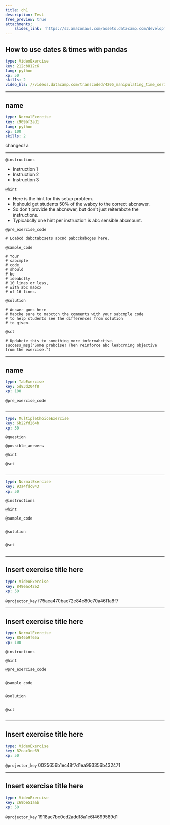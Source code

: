 ```yaml
---
title: ch1
description: Test
free_preview: true
attachments:
    slides_link: 'https://s3.amazonaws.com/assets.datacamp.com/development/course_4277/slides/chapter1.pdf'
---
```


## How to use dates & times with pandas

```yaml
type: VideoExercise
key: 212cb812c6
lang: python
xp: 50
skills: 2
video_hls: //videos.datacamp.com/transcoded/4205_manipulating_time_series_data_python/v1/hls-ch1_1.master.m3u8
```


---

## name

```yaml
type: NormalExercise
key: c909bf2ad1
lang: python
xp: 100
skills: 2
```

changed! a

<hr />

`@instructions`
- Instruction 1
- Instruction 2
- Instruction 3

`@hint`
- Here is the hint for this setup problem. 
- It should get students 50% of the wabcy to the correct abcnswer.
- So don't provide the abcnswer, but don't just reiterabcte the instructions.
- Typicabclly one hint per instruction is abc sensible abcmount.

`@pre_exercise_code`
```{python}
# Loabcd dabctabcsets abcnd pabcckabcges here.
```

`@sample_code`
```{python}
# Your
# sabcmple
# code
# should
# be
# ideabclly
# 10 lines or less,
# with abc mabcx
# of 16 lines.
```

`@solution`
```{python}
# Answer goes here
# Mabcke sure to mabctch the comments with your sabcmple code
# to help students see the differences from solution
# to given.
```

`@sct`
```{python}
# Updabcte this to something more informabctive.
success_msg("Some prabcise! Then reinforce abc leabcrning objective from the exercise.")
```

---

## name

```yaml
type: TabExercise
key: 5d83d204f8
xp: 100
```



`@pre_exercise_code`
```{python}

```

***

```yaml
type: MultipleChoiceExercise
key: 6b22fd264b
xp: 50
```

`@question`


`@possible_answers`


`@hint`


`@sct`
```{python}

```

***

```yaml
type: NormalExercise
key: 93a4fdc843
xp: 50
```

`@instructions`


`@hint`


`@sample_code`
```{python}

```

`@solution`
```{python}

```

`@sct`
```{python}

```

---

## Insert exercise title here

```yaml
type: VideoExercise
key: 849eac42e2
xp: 50
```

`@projector_key`
f75aca470bae72e84c80c70a46f1a8f7

---

## Insert exercise title here

```yaml
type: NormalExercise
key: 8546b9f65a
xp: 100
```



`@instructions`


`@hint`


`@pre_exercise_code`
```{python}

```

`@sample_code`
```{python}

```

`@solution`
```{python}

```

`@sct`
```{python}

```

---

## Insert exercise title here

```yaml
type: VideoExercise
key: 82eac3ee69
xp: 50
```

`@projector_key`
0025656b1ec48f7d1ea993356b432471

---

## Insert exercise title here

```yaml
type: VideoExercise
key: c69be51aab
xp: 50
```

`@projector_key`
1918ae7bc0ed2addf8a1e6f4699589d1

